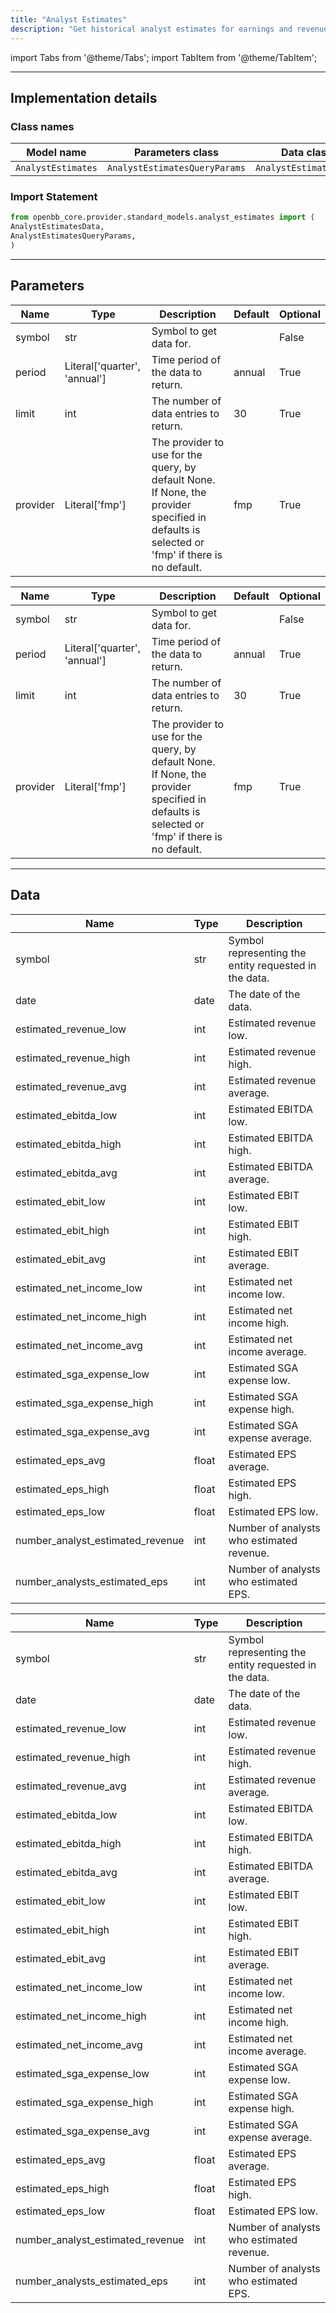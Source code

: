 ```yaml
---
title: "Analyst Estimates"
description: "Get historical analyst estimates for earnings and revenue"
---
```


<!-- markdownlint-disable MD012 MD031 MD033 -->

import Tabs from '@theme/Tabs';
import TabItem from '@theme/TabItem';

---

## Implementation details

### Class names

| Model name | Parameters class | Data class |
| ---------- | ---------------- | ---------- |
| `AnalystEstimates` | `AnalystEstimatesQueryParams` | `AnalystEstimatesData` |

### Import Statement

```python
from openbb_core.provider.standard_models.analyst_estimates import (
AnalystEstimatesData,
AnalystEstimatesQueryParams,
)
```

---

## Parameters

<Tabs>

<TabItem value='standard' label='standard'>

| Name | Type | Description | Default | Optional |
| ---- | ---- | ----------- | ------- | -------- |
| symbol | str | Symbol to get data for. |  | False |
| period | Literal['quarter', 'annual'] | Time period of the data to return. | annual | True |
| limit | int | The number of data entries to return. | 30 | True |
| provider | Literal['fmp'] | The provider to use for the query, by default None. If None, the provider specified in defaults is selected or 'fmp' if there is no default. | fmp | True |
</TabItem>

<TabItem value='fmp' label='fmp'>

| Name | Type | Description | Default | Optional |
| ---- | ---- | ----------- | ------- | -------- |
| symbol | str | Symbol to get data for. |  | False |
| period | Literal['quarter', 'annual'] | Time period of the data to return. | annual | True |
| limit | int | The number of data entries to return. | 30 | True |
| provider | Literal['fmp'] | The provider to use for the query, by default None. If None, the provider specified in defaults is selected or 'fmp' if there is no default. | fmp | True |
</TabItem>

</Tabs>

---

## Data

<Tabs>

<TabItem value='standard' label='standard'>

| Name | Type | Description |
| ---- | ---- | ----------- |
| symbol | str | Symbol representing the entity requested in the data. |
| date | date | The date of the data. |
| estimated_revenue_low | int | Estimated revenue low. |
| estimated_revenue_high | int | Estimated revenue high. |
| estimated_revenue_avg | int | Estimated revenue average. |
| estimated_ebitda_low | int | Estimated EBITDA low. |
| estimated_ebitda_high | int | Estimated EBITDA high. |
| estimated_ebitda_avg | int | Estimated EBITDA average. |
| estimated_ebit_low | int | Estimated EBIT low. |
| estimated_ebit_high | int | Estimated EBIT high. |
| estimated_ebit_avg | int | Estimated EBIT average. |
| estimated_net_income_low | int | Estimated net income low. |
| estimated_net_income_high | int | Estimated net income high. |
| estimated_net_income_avg | int | Estimated net income average. |
| estimated_sga_expense_low | int | Estimated SGA expense low. |
| estimated_sga_expense_high | int | Estimated SGA expense high. |
| estimated_sga_expense_avg | int | Estimated SGA expense average. |
| estimated_eps_avg | float | Estimated EPS average. |
| estimated_eps_high | float | Estimated EPS high. |
| estimated_eps_low | float | Estimated EPS low. |
| number_analyst_estimated_revenue | int | Number of analysts who estimated revenue. |
| number_analysts_estimated_eps | int | Number of analysts who estimated EPS. |
</TabItem>

<TabItem value='fmp' label='fmp'>

| Name | Type | Description |
| ---- | ---- | ----------- |
| symbol | str | Symbol representing the entity requested in the data. |
| date | date | The date of the data. |
| estimated_revenue_low | int | Estimated revenue low. |
| estimated_revenue_high | int | Estimated revenue high. |
| estimated_revenue_avg | int | Estimated revenue average. |
| estimated_ebitda_low | int | Estimated EBITDA low. |
| estimated_ebitda_high | int | Estimated EBITDA high. |
| estimated_ebitda_avg | int | Estimated EBITDA average. |
| estimated_ebit_low | int | Estimated EBIT low. |
| estimated_ebit_high | int | Estimated EBIT high. |
| estimated_ebit_avg | int | Estimated EBIT average. |
| estimated_net_income_low | int | Estimated net income low. |
| estimated_net_income_high | int | Estimated net income high. |
| estimated_net_income_avg | int | Estimated net income average. |
| estimated_sga_expense_low | int | Estimated SGA expense low. |
| estimated_sga_expense_high | int | Estimated SGA expense high. |
| estimated_sga_expense_avg | int | Estimated SGA expense average. |
| estimated_eps_avg | float | Estimated EPS average. |
| estimated_eps_high | float | Estimated EPS high. |
| estimated_eps_low | float | Estimated EPS low. |
| number_analyst_estimated_revenue | int | Number of analysts who estimated revenue. |
| number_analysts_estimated_eps | int | Number of analysts who estimated EPS. |
</TabItem>

</Tabs>

